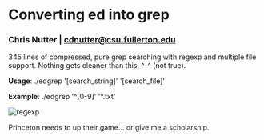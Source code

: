 # Converting ed into grep
### Chris Nutter | cdnutter@csu.fullerton.edu

345 lines of compressed, pure grep searching with regexp and multiple file support. Nothing gets cleaner than this. ^-^ (not true).


**__Usage__**: ./edgrep '[search_string]' '[search_file]'

**__Example__**: ./edgrep '^[0-9]' '*.txt'

![regexp](https://static1.squarespace.com/static/572d25ecd210b899879359a5/t/572d270375bcc0a8d9626523/1527210047547/RegEx+Cheatsheet)

Princeton needs to up their game... or give me a scholarship.
